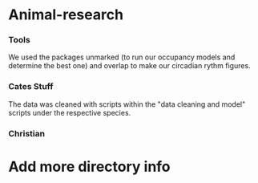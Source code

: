 # Animal-research
### Tools
We used the packages unmarked (to run our occupancy models and determine the best one) and overlap to make our circadian rythm figures. 

### Cates Stuff
The data was cleaned with scripts within the "data cleaning and model" scripts under the respective species. 

### Christian 

# Add more directory info
